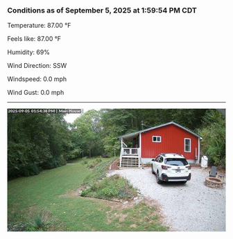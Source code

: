 ### Conditions as of September 5, 2025 at 1:59:54 PM CDT 

Temperature: 87.00 &deg;F

Feels like: 87.00 &deg;F

Humidity: 69%

Wind Direction: SSW

Windspeed: 0.0 mph

Wind Gust: 0.0 mph

---

<img src="./images/latest.jpeg"/>

